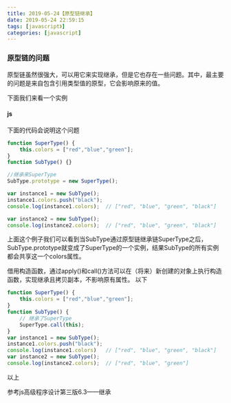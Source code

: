 ```yaml
---
title: 2019-05-24【原型链继承】
date: 2019-05-24 22:59:15
tags: [javascript》]
categories: [javascript]
---
```


### 原型链的问题  

原型链虽然很强大，可以用它来实现继承，但是它也存在一些问题。其中，最主要的问题是来自包含引用类型值的原型，它会影响原来的值。

下面我们来看一个实例

#### js

下面的代码会说明这个问题

```js
function SuperType() {
    this.colors = ["red","blue","green"];
}
function SubType() {}

//继承来SuperType
SubType.prototype = new SuperType();

var instance1 = new SubType();
instance1.colors.push("black");
console.log(instance1.colors);  // ["red", "blue", "green", "black"]

var instance2 = new SubType();
console.log(instance2.colors);  // ["red", "blue", "green", "black"]
```

上面这个例子我们可以看到当SubType通过原型链继承链SuperType之后，SubType.prototype就变成了SuperType的一个实例，结果SubType的所有实例都会共享这一个colors属性。


借用构造函数，通过apply()和call()方法可以在（将来）新创建的对象上执行构造函数，实现继承且拷贝副本，不影响原有属性。
以下 

```js
function SuperType() {
    this.colors = ["red","blue","green"];
}
function SubType() {
    // 继承了SuperType
    SuperType.call(this);
}
var instance1 = new SubType();
instance1.colors.push("black");
console.log(instance1.colors)   // ["red", "blue", "green", "black"]
var instance2 = new SubType();
console.log(instance2.colors);  // ["red", "blue", "green"]
```

以上

参考js高级程序设计第三版6.3——继承